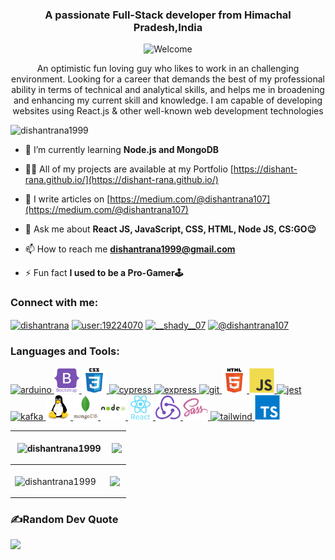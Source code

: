 
<h3 align="center">A passionate Full-Stack developer from Himachal Pradesh,India</h3>
<p align="center"><img alt="Welcome" width="700" height="300" src="https://github.com/dishant-rana/dishant-rana/blob/main/assests/coding.gif" /></p>

<p align="center">An optimistic fun loving guy who likes to work in an challenging environment. Looking for a career that demands the best of my professional ability in terms of technical and analytical skills, and helps me in broadening and enhancing my current skill and knowledge. I am capable of developing websites using React.js & other well-known web development technologies</p>
<p align="left"> <img src="https://komarev.com/ghpvc/?username=dishant-rana&label=Profile%20views&color=0e75b6&style=flat" alt="dishantrana1999" /> </p>

- 🌱 I’m currently learning **Node.js and MongoDB**

- 👨‍💻 All of my projects are available at my Portfolio [https://dishant-rana.github.io/](https://dishant-rana.github.io/)

- 📝 I write articles on [https://medium.com/@dishantrana107](https://medium.com/@dishantrana107)

- 💬 Ask me about **React JS, JavaScript, CSS, HTML, Node JS, CS:GO😉**

- 📫 How to reach me **dishantrana1999@gmail.com**

- ⚡ Fun fact **I used to be a Pro-Gamer🕹️**

<h3 align="left">Connect with me:</h3>
<p align="left">
<a href="https://linkedin.com/in/dishantrana" target="blank"><img align="center" src="https://raw.githubusercontent.com/rahuldkjain/github-profile-readme-generator/master/src/images/icons/Social/linked-in-alt.svg" alt="dishantrana" height="30" width="40" /></a>
<a href="https://stackoverflow.com/users/user:19224070" target="blank"><img align="center" src="https://raw.githubusercontent.com/rahuldkjain/github-profile-readme-generator/master/src/images/icons/Social/stack-overflow.svg" alt="user:19224070" height="30" width="40" /></a>
<a href="https://instagram.com/__shady__07" target="blank"><img align="center" src="https://raw.githubusercontent.com/rahuldkjain/github-profile-readme-generator/master/src/images/icons/Social/instagram.svg" alt="__shady__07" height="30" width="40" /></a>
<a href="https://medium.com/@dishantrana107" target="blank"><img align="center" src="https://raw.githubusercontent.com/rahuldkjain/github-profile-readme-generator/master/src/images/icons/Social/medium.svg" alt="@dishantrana107" height="30" width="40" /></a>
</p>

<h3 align="left">Languages and Tools:</h3>
<p align="left"> <a href="https://www.arduino.cc/" target="_blank" rel="noreferrer"> <img src="https://cdn.worldvectorlogo.com/logos/arduino-1.svg" alt="arduino" width="40" height="40"/> </a> <a href="https://getbootstrap.com" target="_blank" rel="noreferrer"> <img src="https://raw.githubusercontent.com/devicons/devicon/master/icons/bootstrap/bootstrap-plain-wordmark.svg" alt="bootstrap" width="40" height="40"/> </a> <a href="https://www.w3schools.com/css/" target="_blank" rel="noreferrer"> <img src="https://raw.githubusercontent.com/devicons/devicon/master/icons/css3/css3-original-wordmark.svg" alt="css3" width="40" height="40"/> </a> <a href="https://www.cypress.io" target="_blank" rel="noreferrer"> <img src="https://iconape.com/wp-content/files/gj/370774/svg/370774.svg" alt="cypress" width="40" height="40"/> </a> <a href="https://expressjs.com" target="_blank" rel="noreferrer"> <img src="https://keenethics.com/wp-content/uploads/2021/10/Express.js.svg" alt="express" width="40" height="40"/> </a> <a href="https://git-scm.com/" target="_blank" rel="noreferrer"> <img src="https://www.vectorlogo.zone/logos/git-scm/git-scm-icon.svg" alt="git" width="40" height="40"/> </a> <a href="https://www.w3.org/html/" target="_blank" rel="noreferrer"> <img src="https://raw.githubusercontent.com/devicons/devicon/master/icons/html5/html5-original-wordmark.svg" alt="html5" width="40" height="40"/> </a> <a href="https://developer.mozilla.org/en-US/docs/Web/JavaScript" target="_blank" rel="noreferrer"> <img src="https://raw.githubusercontent.com/devicons/devicon/master/icons/javascript/javascript-original.svg" alt="javascript" width="40" height="40"/> </a> <a href="https://jestjs.io" target="_blank" rel="noreferrer"> <img src="https://www.vectorlogo.zone/logos/jestjsio/jestjsio-icon.svg" alt="jest" width="40" height="40"/> </a> <a href="https://kafka.apache.org/" target="_blank" rel="noreferrer"> <img src="https://www.vectorlogo.zone/logos/apache_kafka/apache_kafka-icon.svg" alt="kafka" width="40" height="40"/> </a> <a href="https://www.linux.org/" target="_blank" rel="noreferrer"> <img src="https://raw.githubusercontent.com/devicons/devicon/master/icons/linux/linux-original.svg" alt="linux" width="40" height="40"/> </a> <a href="https://www.mongodb.com/" target="_blank" rel="noreferrer"> <img src="https://raw.githubusercontent.com/devicons/devicon/master/icons/mongodb/mongodb-original-wordmark.svg" alt="mongodb" width="40" height="40"/> </a> <a href="https://nodejs.org" target="_blank" rel="noreferrer"> <img src="https://raw.githubusercontent.com/devicons/devicon/master/icons/nodejs/nodejs-original-wordmark.svg" alt="nodejs" width="40" height="40"/> </a> <a href="https://reactjs.org/" target="_blank" rel="noreferrer"> <img src="https://raw.githubusercontent.com/devicons/devicon/master/icons/react/react-original-wordmark.svg" alt="react" width="40" height="40"/> </a> <a href="https://redux.js.org" target="_blank" rel="noreferrer"> <img src="https://raw.githubusercontent.com/devicons/devicon/master/icons/redux/redux-original.svg" alt="redux" width="40" height="40"/> </a> <a href="https://sass-lang.com" target="_blank" rel="noreferrer"> <img src="https://raw.githubusercontent.com/devicons/devicon/master/icons/sass/sass-original.svg" alt="sass" width="40" height="40"/> </a> <a href="https://tailwindcss.com/" target="_blank" rel="noreferrer"> <img src="https://www.vectorlogo.zone/logos/tailwindcss/tailwindcss-icon.svg" alt="tailwind" width="40" height="40"/> </a> <a href="https://www.typescriptlang.org/" target="_blank" rel="noreferrer"> <img src="https://raw.githubusercontent.com/devicons/devicon/master/icons/typescript/typescript-original.svg" alt="typescript" width="40" height="40"/> </a> </p>


| <p>&nbsp;<img align="center" src="https://github-readme-stats.vercel.app/api?username=dishant-rana&show_icons=true&theme=dark&title_color=ffffff&text_color=5274ff&cache_seconds=1800&locale=en" alt="dishantrana1999" /></p> | <p>&nbsp;<a href="#no_route"><img align="center" src="https://github-readme-stats.vercel.app/api/top-langs/?username=dishant-rana&layout=compact&theme=dark" /></a></p> |
| -- | --- |
| <p><img align="center" src="https://github-readme-streak-stats.herokuapp.com/?user=dishant-rana&theme=dark" alt="dishantrana1999" /></p> |  <p><img src="https://github.com/dishant-rana/dishant-rana/blob/main/assests/cs-go.gif" width="350" align="center"></p>
  ### ✍️Random Dev Quote
![](https://quotes-github-readme.vercel.app/api?type=horizontal&theme=radical)

